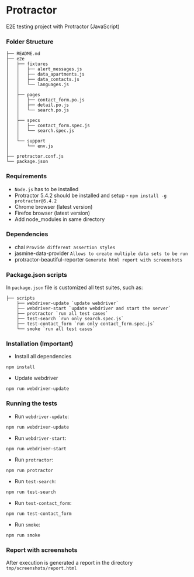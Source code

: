 # Protractor 

E2E testing project with Protractor (JavaScript)


### Folder Structure
```
├── README.md
├── e2e
│   ├── fixtures
│   │   ├── alert_messages.js
│   │   ├── data_apartments.js
│   │   ├── data_contacts.js
│   │   └── languages.js
│   │
│   ├── pages
│   │   ├── contact_form.po.js
│   │   ├── detail.po.js
│   │   └── search.po.js
│   │
│   ├── specs
│   │   ├── contact_form.spec.js
│   │   └── search.spec.js
│   │
│   └── support
│       └── env.js
│
├── protractor.conf.js
└── package.json
```


### Requirements

- `Node.js` has to be installed
- Protractor 5.4.2 should be installed and setup - `npm install -g protractor@5.4.2`
- Chrome browser (latest version)
- Firefox browser (latest version)
- Add node_modules in same directory


### Dependencies

- chai `Provide different assertion styles`
- jasmine-data-provider `Allows to create multiple data sets to be run`
- protractor-beautiful-reporter `Generate html report with screenshots`


### Package.json scripts

In `package.json` file is customized all test suites, such as:
```
├── scripts
    ├── webdriver-update `update webdriver`
    ├── webdriver-start `update webdriver and start the server`
    ├── protractor `run all test cases`
    ├── test-search `run only search.spec.js`
    ├── test-contact_form `run only contact_form.spec.js`
    └── smoke `run all test cases`
```

### Installation (Important)

- Install all dependencies
```
npm install
```

- Update webdriver
```
npm run webdriver-update
```


### Running the tests

- Run `webdriver-update`:
```
npm run webdriver-update
```

- Run `webdriver-start`:
```
npm run webdriver-start
```

- Run `protractor`:
```
npm run protractor
```

- Run `test-search`:
```
npm run test-search
```

- Run `test-contact_form`:
```
npm run test-contact_form
```

- Run `smoke`:
```
npm run smoke
```


### Report with screenshots
After execution is generated a report in the directory `tmp/screenshots/report.html`
